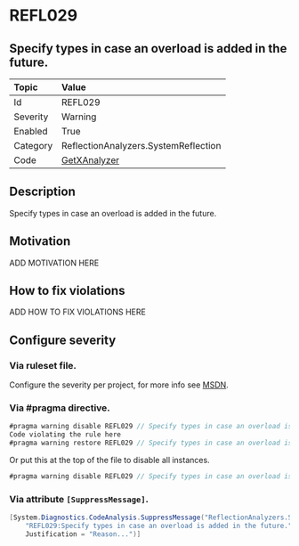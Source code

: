 # REFL029
## Specify types in case an overload is added in the future.

| Topic    | Value
| :--      | :--
| Id       | REFL029
| Severity | Warning
| Enabled  | True
| Category | ReflectionAnalyzers.SystemReflection
| Code     | [GetXAnalyzer]([GetXAnalyzer](https://github.com/DotNetAnalyzers/ReflectionAnalyzers/blob/master/ReflectionAnalyzers/NodeAnalzers/GetXAnalyzer.cs))

## Description

Specify types in case an overload is added in the future.

## Motivation

ADD MOTIVATION HERE

## How to fix violations

ADD HOW TO FIX VIOLATIONS HERE

<!-- start generated config severity -->
## Configure severity

### Via ruleset file.

Configure the severity per project, for more info see [MSDN](https://msdn.microsoft.com/en-us/library/dd264949.aspx).

### Via #pragma directive.
```C#
#pragma warning disable REFL029 // Specify types in case an overload is added in the future.
Code violating the rule here
#pragma warning restore REFL029 // Specify types in case an overload is added in the future.
```

Or put this at the top of the file to disable all instances.
```C#
#pragma warning disable REFL029 // Specify types in case an overload is added in the future.
```

### Via attribute `[SuppressMessage]`.

```C#
[System.Diagnostics.CodeAnalysis.SuppressMessage("ReflectionAnalyzers.SystemReflection", 
    "REFL029:Specify types in case an overload is added in the future.", 
    Justification = "Reason...")]
```
<!-- end generated config severity -->
